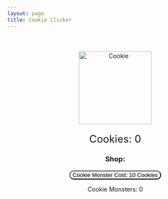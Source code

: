 ```yaml
---
layout: page
title: Cookie Clicker
---
```


<!-- Cookie Clicker Game html -->

<div style="text-align: center; margin-top: 50px;">
    <!-- Cookie Image -->
    <img id="cookie" src="{{site.baseurl}}/images/cookie.png" alt="Cookie" style="width: 170px; height: 170px; cursor: pointer;">
    <!-- Display Score -->
    <div id="score" style="font-size: 24px; margin-top: 20px;">Cookies: 0</div>
    <!-- Shop -->
    <div>
        <h3>Shop:</h3>
        <!-- Button to purchase Cookie Monsters -->
        <button id="helper" style="border-radius: 10px; cursor: pointer;">
            Cookie Monster
            Cost: 10 Cookies
        </button>
        <!-- Displays Number of Cookie Monsters -->
        <p id="helperNum"> Cookie Monsters: 0</p>
    </div>
</div>
<!-- Audio for Cookie Eating Noise-->
<audio id="clickSound" src="{{site.baseurl}}/audio/cookiecrunch.mp3">


<!-- Cookie Clicker Game -->
<script>
    //define variables
    let score = 0;
    let helperValue = 0;
    const clickSound = document.getElementById('clickSound');

    //Buy a Cookie Monster from the Shop
    document.getElementById('helper').addEventListener('click', function() {
        if (score >=10) {
            helperValue += 1;
            score -= 10;
            document.getElementById('helperNum').textContent = "Cookie Monsters: " + helperValue;
            document.getElementById('score').textContent = 'Cookies: ' + score;

        }
    })

    //Click the Cookie to gain one
    document.getElementById('cookie').addEventListener('click', function() {
        score +=1;
        document.getElementById('score').textContent = 'Cookies: ' + score;

        //play the cookie eating noise
        clickSound.play()
    });

    //Cookie Monsters each add a cookie one per second
    setInterval(function(){
        score += helperValue;
        document.getElementById('score').textContent = 'Cookies: ' + score;
    }, 1000)
</script>
